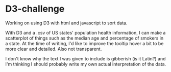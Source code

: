 # D3-challenge
Working on using D3 with html and javascript to sort data.


With D3 and a .csv of US states' population health information, I can make a scatterplot of things such as the median age and percentage of smokers in a state.  At the time of writing, I'd like to improve the tooltip hover a bit to be more clear and detailed.  Also not transparent.

I don't know why the text I was given to include is gibberish (is it Latin?) and I'm thinking I should probably write my own actual interpretation of the data.
